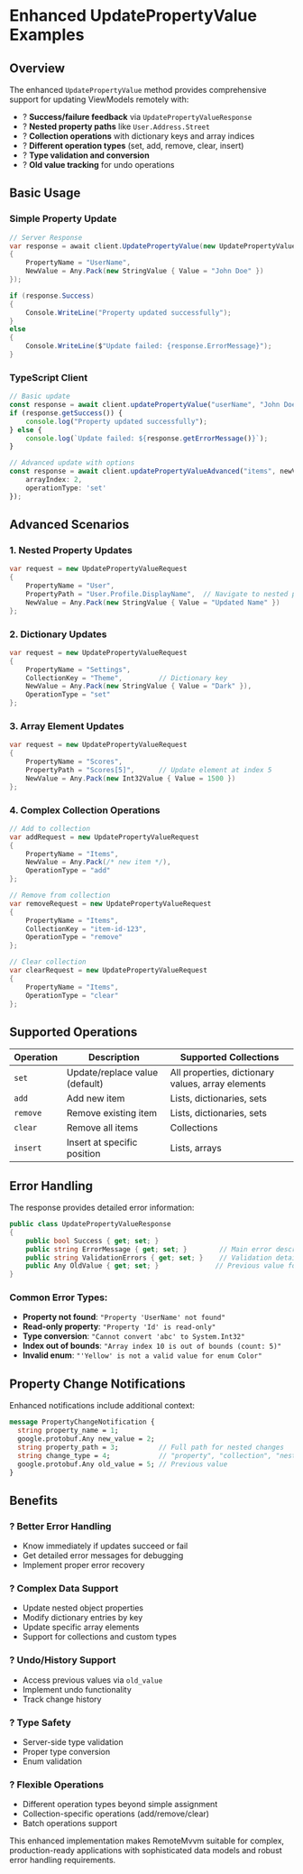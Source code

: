 # Enhanced UpdatePropertyValue Examples

## Overview

The enhanced `UpdatePropertyValue` method provides comprehensive support for updating ViewModels remotely with:
- ? **Success/failure feedback** via `UpdatePropertyValueResponse`
- ? **Nested property paths** like `User.Address.Street`
- ? **Collection operations** with dictionary keys and array indices  
- ? **Different operation types** (set, add, remove, clear, insert)
- ? **Type validation and conversion**
- ? **Old value tracking** for undo operations

## Basic Usage

### Simple Property Update
```csharp
// Server Response
var response = await client.UpdatePropertyValue(new UpdatePropertyValueRequest 
{
    PropertyName = "UserName",
    NewValue = Any.Pack(new StringValue { Value = "John Doe" })
});

if (response.Success) 
{
    Console.WriteLine("Property updated successfully");
}
else 
{
    Console.WriteLine($"Update failed: {response.ErrorMessage}");
}
```

### TypeScript Client
```typescript
// Basic update
const response = await client.updatePropertyValue("userName", "John Doe");
if (response.getSuccess()) {
    console.log("Property updated successfully");
} else {
    console.log(`Update failed: ${response.getErrorMessage()}`);
}

// Advanced update with options
const response = await client.updatePropertyValueAdvanced("items", newValue, {
    arrayIndex: 2,
    operationType: 'set'
});
```

## Advanced Scenarios

### 1. Nested Property Updates
```csharp
var request = new UpdatePropertyValueRequest
{
    PropertyName = "User", 
    PropertyPath = "User.Profile.DisplayName",  // Navigate to nested property
    NewValue = Any.Pack(new StringValue { Value = "Updated Name" })
};
```

### 2. Dictionary Updates
```csharp
var request = new UpdatePropertyValueRequest
{
    PropertyName = "Settings",
    CollectionKey = "Theme",         // Dictionary key
    NewValue = Any.Pack(new StringValue { Value = "Dark" }),
    OperationType = "set"
};
```

### 3. Array Element Updates  
```csharp
var request = new UpdatePropertyValueRequest
{
    PropertyName = "Scores",
    PropertyPath = "Scores[5]",      // Update element at index 5
    NewValue = Any.Pack(new Int32Value { Value = 1500 })
};
```

### 4. Complex Collection Operations
```csharp
// Add to collection
var addRequest = new UpdatePropertyValueRequest
{
    PropertyName = "Items",
    NewValue = Any.Pack(/* new item */),
    OperationType = "add"
};

// Remove from collection
var removeRequest = new UpdatePropertyValueRequest
{
    PropertyName = "Items", 
    CollectionKey = "item-id-123",
    OperationType = "remove"
};

// Clear collection
var clearRequest = new UpdatePropertyValueRequest
{
    PropertyName = "Items",
    OperationType = "clear"
};
```

## Supported Operations

| Operation | Description | Supported Collections |
|-----------|-------------|----------------------|
| `set` | Update/replace value (default) | All properties, dictionary values, array elements |
| `add` | Add new item | Lists, dictionaries, sets |
| `remove` | Remove existing item | Lists, dictionaries, sets |
| `clear` | Remove all items | Collections |
| `insert` | Insert at specific position | Lists, arrays |

## Error Handling

The response provides detailed error information:

```csharp
public class UpdatePropertyValueResponse 
{
    public bool Success { get; set; }
    public string ErrorMessage { get; set; }        // Main error description
    public string ValidationErrors { get; set; }    // Validation details  
    public Any OldValue { get; set; }              // Previous value for undo
}
```

### Common Error Types:
- **Property not found**: `"Property 'UserName' not found"`
- **Read-only property**: `"Property 'Id' is read-only"`
- **Type conversion**: `"Cannot convert 'abc' to System.Int32"`
- **Index out of bounds**: `"Array index 10 is out of bounds (count: 5)"`
- **Invalid enum**: `"'Yellow' is not a valid value for enum Color"`

## Property Change Notifications

Enhanced notifications include additional context:

```protobuf
message PropertyChangeNotification {
  string property_name = 1;
  google.protobuf.Any new_value = 2;
  string property_path = 3;          // Full path for nested changes
  string change_type = 4;            // "property", "collection", "nested"  
  google.protobuf.Any old_value = 5; // Previous value
}
```

## Benefits

### ? **Better Error Handling**
- Know immediately if updates succeed or fail
- Get detailed error messages for debugging
- Implement proper error recovery

### ? **Complex Data Support**  
- Update nested object properties
- Modify dictionary entries by key
- Update specific array elements
- Support for collections and custom types

### ? **Undo/History Support**
- Access previous values via `old_value` 
- Implement undo functionality
- Track change history

### ? **Type Safety**
- Server-side type validation
- Proper type conversion
- Enum validation

### ? **Flexible Operations**
- Different operation types beyond simple assignment
- Collection-specific operations (add/remove/clear)
- Batch operations support

This enhanced implementation makes RemoteMvvm suitable for complex, production-ready applications with sophisticated data models and robust error handling requirements.
